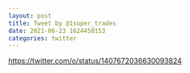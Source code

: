 ```yaml
--- 
layout: post 
title: Tweet by @1super_trades 
date: 2021-06-23 1624450153 
categories: twitter 
--- 
```

https://twitter.com/o/status/1407672036630093824